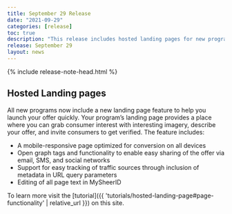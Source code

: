```yaml
---
title: September 29 Release
date: "2021-09-29"
categories: [release]
toc: true
description: "This release includes hosted landing pages for new programs"
release: September 29
layout: news
---
```


{% include release-note-head.html %}

## Hosted Landing pages

All new programs now include a new landing page feature to help you launch your offer quickly. Your program’s landing page provides a place where you can grab consumer interest with interesting imagery, describe your offer, and invite consumers to get verified. The feature includes:

* A mobile-responsive page optimized for conversion on all devices
* Open graph tags and functionality to enable easy sharing of the offer via email, SMS, and social networks
* Support for easy tracking of traffic sources through inclusion of metadata in URL query parameters
* Editing of all page text in MySheerID

To learn more visit the [tutorial]({{ 'tutorials/hosted-landing-page#page-functionality' | relative_url }}) on this site.